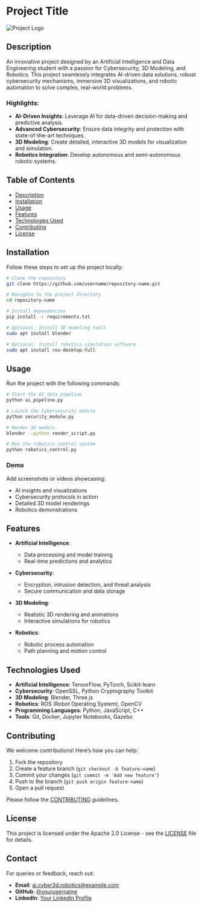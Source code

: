 # Project Title

![Project Logo](https://via.placeholder.com/150)

## Description

An innovative project designed by an Artificial Intelligence and Data Engineering student with a passion for Cybersecurity, 3D Modeling, and Robotics. This project seamlessly integrates AI-driven data solutions, robust cybersecurity mechanisms, immersive 3D visualizations, and robotic automation to solve complex, real-world problems.

### Highlights:
- **AI-Driven Insights**: Leverage AI for data-driven decision-making and predictive analysis.
- **Advanced Cybersecurity**: Ensure data integrity and protection with state-of-the-art techniques.
- **3D Modeling**: Create detailed, interactive 3D models for visualization and simulation.
- **Robotics Integration**: Develop autonomous and semi-autonomous robotic systems.

## Table of Contents

- [Description](#description)
- [Installation](#installation)
- [Usage](#usage)
- [Features](#features)
- [Technologies Used](#technologies-used)
- [Contributing](#contributing)
- [License](#license)

## Installation

Follow these steps to set up the project locally:

```bash
# Clone the repository
git clone https://github.com/username/repository-name.git

# Navigate to the project directory
cd repository-name

# Install dependencies
pip install -r requirements.txt

# Optional: Install 3D modeling tools
sudo apt install blender

# Optional: Install robotics simulation software
sudo apt install ros-desktop-full
```

## Usage

Run the project with the following commands:

```bash
# Start the AI data pipeline
python ai_pipeline.py

# Launch the Cybersecurity module
python security_module.py

# Render 3D models
blender --python render_script.py

# Run the robotics control system
python robotics_control.py
```

### Demo
Add screenshots or videos showcasing:
- AI insights and visualizations
- Cybersecurity protocols in action
- Detailed 3D model renderings
- Robotics demonstrations

## Features

- **Artificial Intelligence**: 
  - Data processing and model training
  - Real-time predictions and analytics

- **Cybersecurity**: 
  - Encryption, intrusion detection, and threat analysis
  - Secure communication and data storage

- **3D Modeling**: 
  - Realistic 3D rendering and animations
  - Interactive simulations for robotics

- **Robotics**:
  - Robotic process automation
  - Path planning and motion control

## Technologies Used

- **Artificial Intelligence**: TensorFlow, PyTorch, Scikit-learn
- **Cybersecurity**: OpenSSL, Python Cryptography Toolkit
- **3D Modeling**: Blender, Three.js
- **Robotics**: ROS (Robot Operating System), OpenCV
- **Programming Languages**: Python, JavaScript, C++
- **Tools**: Git, Docker, Jupyter Notebooks, Gazebo

## Contributing

We welcome contributions! Here’s how you can help:

1. Fork the repository
2. Create a feature branch (`git checkout -b feature-name`)
3. Commit your changes (`git commit -m 'Add new feature'`)
4. Push to the branch (`git push origin feature-name`)
5. Open a pull request

Please follow the [CONTRIBUTING](CONTRIBUTING.md) guidelines.

## License

This project is licensed under the Apache 2.0 License - see the [LICENSE](LICENSE) file for details.

## Contact

For queries or feedback, reach out:

- **Email**: ai.cyber3d.robotics@example.com
- **GitHub**: [@yourusername](https://github.com/yourusername)
- **LinkedIn**: [Your LinkedIn Profile](https://linkedin.com/in/yourprofile)
